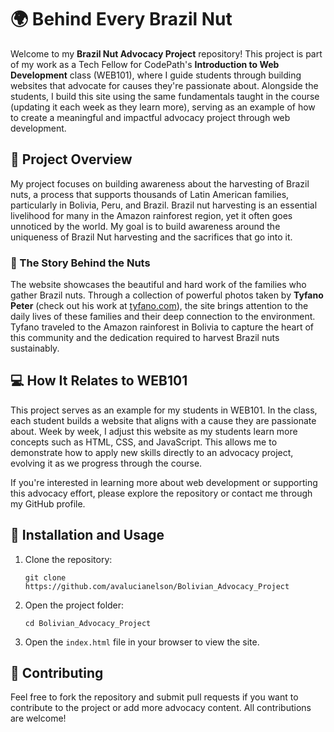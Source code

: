 # 🌍 Behind Every Brazil Nut

Welcome to my **Brazil Nut Advocacy Project** repository! This project is part of my work as a Tech Fellow for CodePath's **Introduction to Web Development** class (WEB101), where I guide students through building websites that advocate for causes they're passionate about. Alongside the students, I build this site using the same fundamentals taught in the course (updating it each week as they learn more), serving as an example of how to create a meaningful and impactful advocacy project through web development.

## 🌿 Project Overview

My project focuses on building awareness about the harvesting of Brazil nuts, a process that supports thousands of Latin American families, particularly in Bolivia, Peru, and Brazil. Brazil nut harvesting is an essential livelihood for many in the Amazon rainforest region, yet it often goes unnoticed by the world. My goal is to build awareness around the uniqueness of Brazil Nut harvesting and the sacrifices that go into it. 

### 📸 The Story Behind the Nuts

The website showcases the beautiful and hard work of the families who gather Brazil nuts. Through a collection of powerful photos taken by **Tyfano Peter** (check out his work at [tyfano.com](http://tyfano.com)), the site brings attention to the daily lives of these families and their deep connection to the environment. Tyfano traveled to the Amazon rainforest in Bolivia to capture the heart of this community and the dedication required to harvest Brazil nuts sustainably.

## 💻 How It Relates to WEB101

This project serves as an example for my students in WEB101. In the class, each student builds a website that aligns with a cause they are passionate about. Week by week, I adjust this website as my students learn more concepts such as HTML, CSS, and JavaScript. This allows me to demonstrate how to apply new skills directly to an advocacy project, evolving it as we progress through the course.

If you're interested in learning more about web development or supporting this advocacy effort, please explore the repository or contact me through my GitHub profile.

## 🚀 Installation and Usage

1. Clone the repository:
   ```
   git clone https://github.com/avalucianelson/Bolivian_Advocacy_Project
   ```
2. Open the project folder:
   ```
   cd Bolivian_Advocacy_Project
   ```
3. Open the `index.html` file in your browser to view the site.

## 🤝 Contributing

Feel free to fork the repository and submit pull requests if you want to contribute to the project or add more advocacy content. All contributions are welcome!
